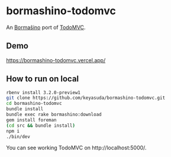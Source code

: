 # bormashino-todomvc

An [Bormaŝino](https://github.com/keyasuda/bormashino) port of [TodoMVC](http://todomvc.com).

## Demo

https://bormashino-todomvc.vercel.app/

## How to run on local

```bash
rbenv install 3.2.0-preview1
git clone https://github.com/keyasuda/bormashino-todomvc.git
cd bormashino-todomvc
bundle install
bundle exec rake bormashino:download
gem install foreman
(cd src && bundle install)
npm i
./bin/dev
```

You can see working TodoMVC on http://localhost:5000/.
